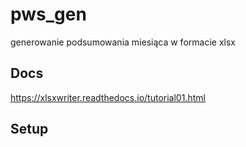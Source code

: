 # pws_gen
generowanie podsumowania miesiąca w formacie xlsx

## Docs
https://xlsxwriter.readthedocs.io/tutorial01.html

## Setup
